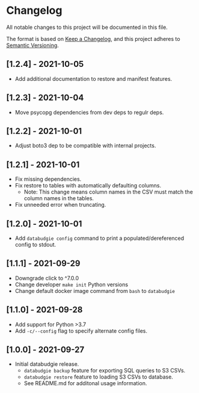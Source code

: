 # Changelog
All notable changes to this project will be documented in this file.

The format is based on [Keep a Changelog](https://keepachangelog.com/en/1.0.0/),
and this project adheres to [Semantic Versioning](https://semver.org/spec/v2.0.0.html).

## [1.2.4] - 2021-10-05
- Add additional documentation to restore and manifest features.

## [1.2.3] - 2021-10-04
- Move psycopg dependencies from dev deps to regulr deps.

## [1.2.2] - 2021-10-01
- Adjust boto3 dep to be compatible with internal projects.

## [1.2.1] - 2021-10-01
- Fix missing dependencies.
- Fix restore to tables with automatically defaulting columns.
    - Note: This change means column names in the CSV must match the column names in the tables.
- Fix unneeded error when truncating.

## [1.2.0] - 2021-10-01
- Add `databudgie config` command to print a populated/dereferenced config to stdout.

## [1.1.1] - 2021-09-29
- Downgrade click to ^7.0.0
- Change developer `make init` Python versions
- Change default docker image command from `bash` to `databudgie`

## [1.1.0] - 2021-09-28
- Add support for Python >3.7
- Add `-c/--config` flag to specify alternate config files.

## [1.0.0] - 2021-09-27
- Initial databudgie release.
    - `databudgie backup` feature for exporting SQL queries to S3 CSVs.
    - `databudgie restore` feature to loading S3 CSVs to database.
    - See README.md for additonal usage information.